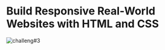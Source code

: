 # Build Responsive Real-World Websites with HTML and CSS

![challeng#3](https://user-images.githubusercontent.com/90924885/185312185-75aafbaa-1920-4de8-8dce-4d119b69e1ff.png)
